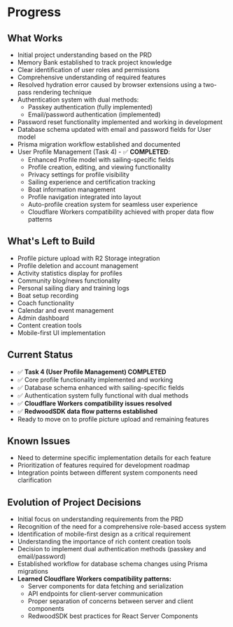 # Progress

## What Works

- Initial project understanding based on the PRD
- Memory Bank established to track project knowledge
- Clear identification of user roles and permissions
- Comprehensive understanding of required features
- Resolved hydration error caused by browser extensions using a two-pass rendering technique
- Authentication system with dual methods:
  - Passkey authentication (fully implemented)
  - Email/password authentication (implemented)
- Password reset functionality implemented and working in development
- Database schema updated with email and password fields for User model
- Prisma migration workflow established and documented
- User Profile Management (Task 4) - ✅ **COMPLETED**:
  - Enhanced Profile model with sailing-specific fields
  - Profile creation, editing, and viewing functionality
  - Privacy settings for profile visibility
  - Sailing experience and certification tracking
  - Boat information management
  - Profile navigation integrated into layout
  - Auto-profile creation system for seamless user experience
  - Cloudflare Workers compatibility achieved with proper data flow patterns

## What's Left to Build

- Profile picture upload with R2 Storage integration
- Profile deletion and account management
- Activity statistics display for profiles
- Community blog/news functionality
- Personal sailing diary and training logs
- Boat setup recording
- Coach functionality
- Calendar and event management
- Admin dashboard
- Content creation tools
- Mobile-first UI implementation

## Current Status

- ✅ **Task 4 (User Profile Management) COMPLETED**
- ✅ Core profile functionality implemented and working
- ✅ Database schema enhanced with sailing-specific fields
- ✅ Authentication system fully functional with dual methods
- ✅ **Cloudflare Workers compatibility issues resolved**
- ✅ **RedwoodSDK data flow patterns established**
- Ready to move on to profile picture upload and remaining features

## Known Issues

- Need to determine specific implementation details for each feature
- Prioritization of features required for development roadmap
- Integration points between different system components need clarification

## Evolution of Project Decisions

- Initial focus on understanding requirements from the PRD
- Recognition of the need for a comprehensive role-based access system
- Identification of mobile-first design as a critical requirement
- Understanding the importance of rich content creation tools
- Decision to implement dual authentication methods (passkey and email/password)
- Established workflow for database schema changes using Prisma migrations
- **Learned Cloudflare Workers compatibility patterns:**
  - Server components for data fetching and serialization
  - API endpoints for client-server communication
  - Proper separation of concerns between server and client components
  - RedwoodSDK best practices for React Server Components
